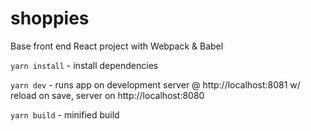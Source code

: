 # shoppies

Base front end React project with Webpack & Babel

`yarn install` - install dependencies

`yarn dev` - runs app on development server @ http://localhost:8081 w/ reload on save, server on http://localhost:8080

`yarn build` - minified build
